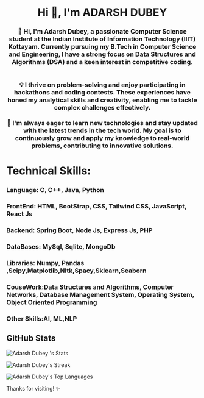 <h1 align="center">Hi 👋, I'm ADARSH DUBEY</h1>

<h3 align="center">👋 Hi, I'm Adarsh Dubey, a passionate Computer Science student at the Indian Institute of Information Technology (IIIT) Kottayam. Currently pursuing my B.Tech in Computer Science and Engineering, I have a strong focus on Data Structures and Algorithms (DSA) and a keen interest in competitive coding.<br>
<br><br>💡 I thrive on problem-solving and enjoy participating in hackathons and coding contests. These experiences have honed my analytical skills and creativity, enabling me to tackle complex challenges effectively.<br><br>🚀 I'm always eager to learn new technologies and stay updated with the latest trends in the tech world. My goal is to continuously grow and apply my knowledge to real-world problems, contributing to innovative solutions.</h3>


<h1>Technical Skills: </h1>
<h3>Language: C, C++, Java, Python</h3>
<h3>FrontEnd: HTML, BootStrap, CSS, Tailwind CSS, JavaScript, React Js</h3>
<h3>Backend: Spring Boot, Node Js, Express Js, PHP</h3>
<h3>DataBases: MySql, Sqlite, MongoDb</h3>
<h3>Libraries: Numpy, Pandas ,Scipy,Matplotlib,Nltk,Spacy,Sklearn,Seaborn</h3>
<h3>CouseWork:Data Structures and Algorithms,  Computer Networks, Database Management System, Operating                  
  System, Object Oriented Programming </h3>
<h3>Other Skills:AI, ML,NLP</h3>





<h2>GitHub Stats</h2>

![Adarsh Dubey 's Stats](https://github-readme-stats.vercel.app/api?username=adarshiiit0117&theme=vue-dark&show_icons=true&hide_border=true&count_private=true)

![Adarsh Dubey's Streak](https://github-readme-streak-stats.herokuapp.com/?user=adarshiiit0117&theme=vue-dark&hide_border=true)

![Adarsh Dubey's Top Languages](https://github-readme-stats.vercel.app/api/top-langs/?username=adarshiiit0117&theme=vue-dark&show_icons=true&hide_border=true&layout=compact)

Thanks for visiting! ✨




